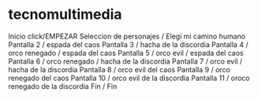 # tecnomultimedia
Inicio click/EMPEZAR
Seleccion de personajes / Elegi mi camino humano
Pantalla 2 / espada del caos
Pantalla 3 / hacha de la discordia
Pantalla 4 / orco renegado /  espada del caos
Pantalla 5 / orco evil / espada del caos
Pantalla 6 / orco renegado / hacha de la discordia
Pantalla 7 / orco evil / hacha de la discordia
Pantalla 8 / orco evil del caos
Pantalla 9 / orco renegado del caos
Pantalla 10 / orco evil de la discordia
Pantalla 11 / oroco renegado de la discordia
Fin / Fin
